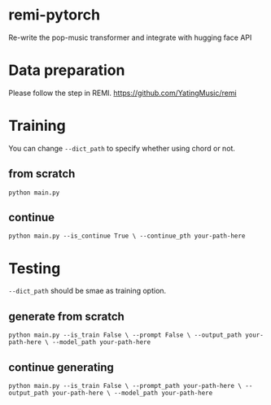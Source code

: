 # remi-pytorch
Re-write the pop-music transformer and integrate with hugging face API

# Data preparation
Please follow the step in REMI.
https://github.com/YatingMusic/remi

# Training
You can change `--dict_path` to specify whether using chord or not.

## from scratch
`python main.py`

## continue
`python main.py --is_continue True \
                --continue_pth your-path-here`

# Testing
`--dict_path` should be smae as training option.

## generate from scratch
`python main.py --is_train False \
                --prompt False \
                --output_path your-path-here \
                --model_path your-path-here`
                
## continue generating
`python main.py --is_train False \
                --prompt_path your-path-here \
                --output_path your-path-here \
                --model_path your-path-here`
